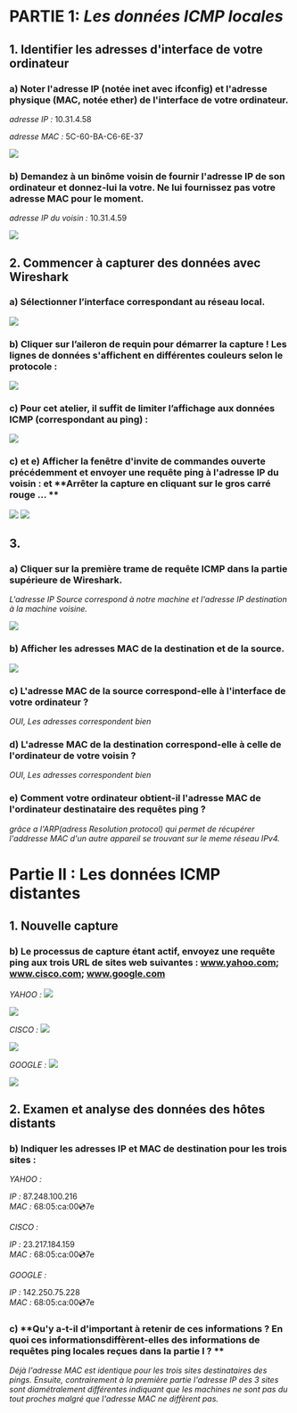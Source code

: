 
# PARTIE 1: *Les données ICMP locales*
## 1. **Identifier les adresses d'interface de votre ordinateur**

### a) **Noter l'adresse IP (notée inet avec ifconfig) et l'adresse physique (MAC, notée ether) de l'interface de votre ordinateur.**
_adresse IP :_ 10.31.4.58

_adresse MAC :_ 5C-60-BA-C6-6E-37 

![](TD2/TD2/img1aDONE.png)

### b) **Demandez à un binôme voisin de fournir l'adresse IP de son ordinateur et donnez-lui la votre. Ne lui fournissez pas votre adresse MAC pour le moment.**

_adresse IP du voisin :_ 10.31.4.59

![](TD2/TD2/img1bVoisinDONE.png)

## 2. **Commencer à capturer des données avec Wireshark**

### a) **Sélectionner l’interface correspondant au réseau local.**

![](TD2/TD2/img2a.png)

### b) **Cliquer sur l’aileron de requin pour démarrer la capture ! Les lignes de données s'affichent en différentes couleurs selon le protocole :**

![](TD2/TD2/img2b.png)

### c) **Pour cet atelier, il suffit de limiter l’affichage aux données ICMP (correspondant au ping) :**

![](TD2/TD2/img2c.png)

### c) et e) **Afficher la fenêtre d'invite de commandes ouverte précédemment et envoyer une requête ping à l'adresse IP du voisin :** et **Arrêter la capture en cliquant sur le gros carré rouge … **

![](TD2/TD2/img2d.png)
![](TD2/TD2/img2e.png)

## 3.
### a) **Cliquer sur la première trame de requête ICMP dans la partie supérieure de Wireshark.**
_L'adresse IP Source correspond à notre machine et l'adresse IP destination à la machine voisine._

![](TD2/TD2/img3a.png)

### b) **Afficher les adresses MAC de la destination et de la source.**

![](TD2/TD2/img3b.png)

### c) **L'adresse MAC de la source correspond-elle à l'interface de votre ordinateur ?**
_OUI, Les adresses correspondent bien_

### d) **L'adresse MAC de la destination correspond-elle à celle de l'ordinateur de votre voisin ?**
_OUI, Les adresses correspondent bien_

### e) **Comment votre ordinateur obtient-il l'adresse MAC de l'ordinateur destinataire des requêtes ping ?**
_grâce a l'ARP(adress Resolution protocol) qui permet de récupérer l'addresse MAC d'un autre appareil se trouvant sur le meme réseau IPv4._

# Partie II : Les données ICMP distantes
## 1. **Nouvelle capture**

### b) **Le processus de capture étant actif, envoyez une requête ping aux trois URL de sites web suivantes : www.yahoo.com; www.cisco.com; www.google.com**
_YAHOO :_ 
![](TD2/TD2/img1bPINGyahoo_PartII.png)

![](TD2/TD2/img1b_PartII(yahoo).png)

_CISCO :_ 
![](TD2/TD2/img2bPINGcisco_PartII.png)

![](TD2/TD2/img1b_PartII(cisco).png)

_GOOGLE :_
![](TD2/TD2/img2bPINGgoogle_PartII.png)

![](TD2/TD2/img1b_PartII(google).png)

## 2. **Examen et analyse des données des hôtes distants**
### b) **Indiquer les adresses IP et MAC de destination pour les trois sites :**
_YAHOO :_ 

*IP :* 87.248.100.216          
*MAC :* 68:05:ca:00:cd:7e

_CISCO :_

*IP :* 23.217.184.159          
*MAC :* 68:05:ca:00:cd:7e

_GOOGLE :_ 

*IP :* 142.250.75.228        
*MAC :* 68:05:ca:00:cd:7e

### c) **Qu'y a-t-il d'important à retenir de ces informations ? En quoi ces informationsdiffèrent-elles des informations de requêtes ping locales reçues dans la partie I ? **
 _Déjà l'adresse MAC est identique pour les trois sites destinataires des pings. Ensuite, contrairement à la première partie l'adresse IP des 3 sites sont diamétralement différentes indiquant que les machines ne sont pas du tout proches malgré que l'adresse MAC ne diffèrent pas._